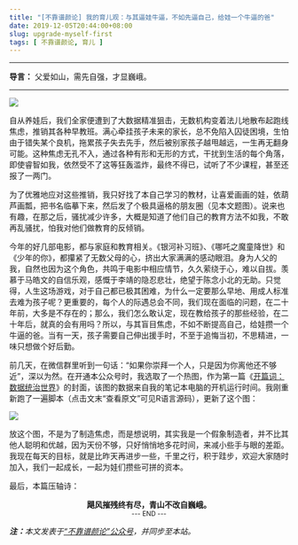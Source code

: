 ```yaml
---
title: "[不靠谱颜论] 我的育儿观：与其逼娃牛逼，不如先逼自己，给娃一个牛逼的爸"
date: 2019-12-05T20:44:00+08:00
slug: upgrade-myself-first
tags: [ 不靠谱颜论, 育儿 ]
---
```


---

**导言：** 父爱如山，需先自强，才显巍峨。

---

<img src="images/2019-12-05/family.png" style="max-width:400px"/>

自从养娃后，我们全家便遭到了大数据精准狙击，无数机构变着法儿地散布起跑线焦虑，推销其各种早教班。满心牵挂孩子未来的家长，总不免陷入囚徒困境，生怕由于错失某个良机，拖累孩子失去先手，然后被别家孩子越甩越远，一生再无翻身可能。这种焦虑无孔不入，通过各种有形和无形的方式，干扰到生活的每个角落，即使睿智如我，依然受不了这等狂轰滥炸，最终不得已，试听了不少课程，甚至还报了一两门。

为了优雅地应对这些推销，我只好找了本自己学习的教材，让喜爱画画的娃，依葫芦画瓢，把书名临摹下来，然后发了个极具逼格的朋友圈（见本文题图）。说来也有趣，在那之后，骚扰减少许多，大概是知道了他们自己的教育方法不如我，不敢再乱骚扰，怕我对他们做教育的反倾销。

今年的好几部电影，都与家庭和教育相关。《银河补习班》、《哪吒之魔童降世》和《少年的你》，都攥紧了无数父母的心，挤出大家满满的感动眼泪。身为人父的我，自然也因为这个角色，共鸣于电影中相应情节，久久萦绕于心，难以自拔。羡慕于马皓文的自信乐观，感慨于李靖的隐忍悲壮，绝望于陈念小北的无助。只觉得，人生这场游戏，对于自己都已极其困难，为什么一定要那么早地、用成人标准去难为孩子呢？更重要的，每个人的际遇总会不同，我们现在面临的问题，在二十年前，大多是不存在的；那么，我们怎么敢认定，现在教给孩子的那些经验，在二十年后，就真的会有用吗？所以，与其盲目焦虑，不如不断提高自己，给娃攒一个牛逼的爸。当有一天，孩子需要自己伸出援手时，不至于追悔当初，不思精进，一味只想做个好后勤。

前几天，在微信群里听到一句话：“如果你崇拜一个人，只是因为你离他还不够近”，深以为然。在开通本公众号时，我选取了一个热图，作为第一篇《[开篇词：数据统治世界](2019/10/17/data-rule-the-world/)》的封面，该图的数据来自我的笔记本电脑的开机运行时间。我刚重新跑了一遍脚本（点击文末“查看原文”可见R语言源码），更新了这个图：

<img src="images/2019-12-05/time-table.jpg" style="max-width:400px"/>

放这个图，不是为了制造焦虑，而是想说明，其实我是一个假象制造者，并不比其他人聪明和优越，因为天份不够，只好悄悄地多花时间，来减小些手与眼的差距。我现在每天的目标，就是比昨天再进步一些，千里之行，积于跬步，欢迎大家随时加入，我们一起成长，一起为娃们攒些可拼的资本。

最后，本篇压轴诗：

<center><b>飓风摧残终有尽，青山不改自巍峨。</b></center>

<center><small>--- END ---</small></center>

<i><b>注：</b>本文发表于[“不靠谱颜论”公众号](https://mp.weixin.qq.com/s/pw0fK4c_5f03h0QO25q7aA)，并同步至本站。</i>
